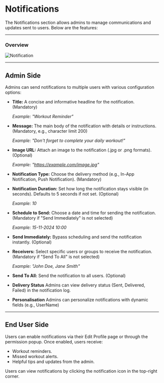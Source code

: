 # Notifications

The Notifications section allows admins to manage communications and updates sent to users. Below are the features:

---

### Overview

![Notification](/img/Notification1.png)

---

## Admin Side

Admins can send notifications to multiple users with various configuration options:

- **Title:** A concise and informative headline for the notification. (Mandatory)
  
  *Example: "Workout Reminder"*

- **Message:** The main body of the notification with details or instructions. (Mandatory, e.g., character limit 200)
  
  *Example: "Don't forget to complete your daily workout!"*

- **Image URL:** Attach an image to the notification (.jpg or .png formats). (Optional)
  
  *Example: "https://example.com/image.jpg"*
    
- **Notification Type:** Choose the delivery method (e.g., In-App Notification, Push Notification). (Mandatory)

- **Notification Duration:** Set how long the notification stays visible (in seconds). Defaults to 5 seconds if not set. (Optional)
  
  *Example: 10*

- **Schedule to Send:** Choose a date and time for sending the notification. (Mandatory if "Send Immediately" is not selected)
  
  *Example: 15-11-2024 10:00*

- **Send Immediately:** Bypass scheduling and send the notification instantly. (Optional)
  
- **Receivers:** Select specific users or groups to receive the notification. (Mandatory if "Send To All" is not selected)
  
  *Example: "John Doe, Jane Smith"*

- **Send To All:** Send the notification to all users. (Optional)

- **Delivery Status** Admins can view delivery status (Sent, Delivered, Failed) in the notification log.

- **Personalisation** Admins can personalize notifications with dynamic fields (e.g., UserName)

---

## End User Side

Users can enable notifications via their Edit Profile page or through the permission popup. Once enabled, users receive:

- Workout reminders.
- Missed workout alerts.
- Helpful tips and updates from the admin.

Users can view notifications by clicking the notification icon in the top-right corner.
